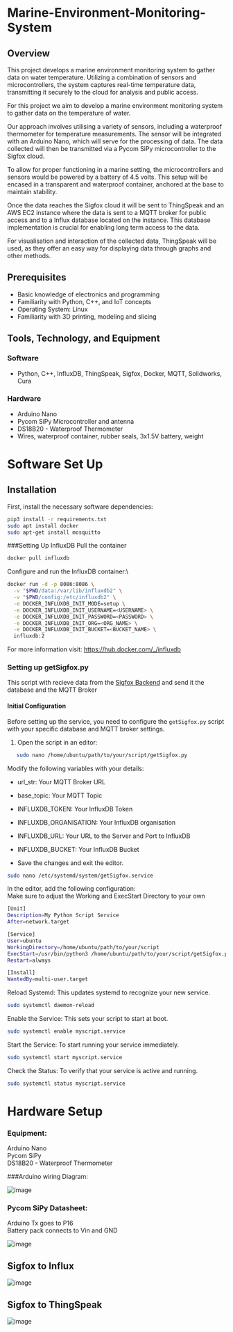# Marine-Environment-Monitoring-System

## Overview
This project develops a marine environment monitoring system to gather data on water temperature. Utilizing a combination of sensors and microcontrollers, the system captures real-time temperature data, transmitting it securely to the cloud for analysis and public access. 

For this project we aim to develop a marine environment monitoring system to gather data on the temperature of water.

Our approach involves utilising a variety of sensors, including a waterproof thermometer for temperature measurements. The sensor will be integrated with an Arduino Nano, which will serve for the processing of data. The data collected will then be transmitted via a Pycom SiPy microcontroller to the Sigfox cloud.

To allow for proper functioning in a marine setting, the microcontrollers and sensors would be powered by a battery of 4.5 volts. This setup will be encased in a transparent and waterproof container, anchored at the base to maintain stability. 

Once the data reaches the Sigfox cloud it will be sent to ThingSpeak and an AWS EC2 instance where the data is sent to a MQTT broker for public access and to a Influx database located on the instance. This database implementation is crucial for enabling long term access to the data.

For visualisation and interaction of the collected data, ThingSpeak will be used, as they offer an easy way for displaying data through graphs and other methods. 

## Prerequisites
- Basic knowledge of electronics and programming
- Familiarity with Python, C++, and IoT concepts
- Operating System: Linux
- Familiarity with 3D printing, modeling and slicing

## Tools, Technology, and Equipment
### Software
- Python, C++, InfluxDB, ThingSpeak, Sigfox, Docker, MQTT, Solidworks, Cura

### Hardware
- Arduino Nano
- Pycom SiPy Microcontroller and antenna
- DS18B20 - Waterproof Thermometer
- Wires, waterproof container, rubber seals, 3x1.5V battery, weight

# Software Set Up

## Installation

First, install the necessary software dependencies:
```bash
pip3 install -r requirements.txt
sudo apt install docker
sudo apt-get install mosquitto
```

###Setting Up InfluxDB
Pull the container
```bash
docker pull influxdb
```
Configure and run the InfluxDB container:\

```bash
docker run -d -p 8086:8086 \
  -v "$PWD/data:/var/lib/influxdb2" \
  -v "$PWD/config:/etc/influxdb2" \
  -e DOCKER_INFLUXDB_INIT_MODE=setup \
  -e DOCKER_INFLUXDB_INIT_USERNAME=<USERNAME> \
  -e DOCKER_INFLUXDB_INIT_PASSWORD=<PASSWORD> \
  -e DOCKER_INFLUXDB_INIT_ORG=<ORG_NAME> \
  -e DOCKER_INFLUXDB_INIT_BUCKET=<BUCKET_NAME> \
  influxdb:2
```
For more information visit: https://hub.docker.com/_/influxdb

### Setting up getSigfox.py
This script with recieve data from the [Sigfox Backend](https://backend.sigfox.com/) and send it the database and the MQTT Broker

#### Initial Configuration
Before setting up the service, you need to configure the `getSigfox.py` script with your specific database and MQTT broker settings.

1. Open the script in an editor:
```bash
   sudo nano /home/ubuntu/path/to/your/script/getSigfox.py
```
Modify the following variables with your details:
- url_str: Your MQTT Broker URL
- base_topic: Your MQTT Topic
- INFLUXDB_TOKEN: Your InfluxDB Token
- INFLUXDB_ORGANISATION: Your InfluxDB organisation
- INFLUXDB_URL: Your URL to the Server and Port to InfluxDB
- INFLUXDB_BUCKET: Your InfluxDB Bucket

- Save the changes and exit the editor.

```bash
sudo nano /etc/systemd/system/getSigfox.service
```
In the editor, add the following configuration: \
Make sure to adjust the Working and ExecStart Directory to your own
```bash
[Unit]
Description=My Python Script Service
After=network.target

[Service]
User=ubuntu
WorkingDirectory=/home/ubuntu/path/to/your/script
ExecStart=/usr/bin/python3 /home/ubuntu/path/to/your/script/getSigfox.py
Restart=always

[Install]
WantedBy=multi-user.target
```
Reload Systemd: This updates systemd to recognize your new service.
```bash
sudo systemctl daemon-reload
```
Enable the Service: This sets your script to start at boot.
```bash
sudo systemctl enable myscript.service
```
Start the Service: To start running your service immediately.
```bash
sudo systemctl start myscript.service
```
Check the Status: To verify that your service is active and running.
```bash
sudo systemctl status myscript.service
```

# Hardware Setup

### Equipment:
Arduino Nano \
Pycom SiPy \
DS18B20 - Waterproof Thermometer 

###Arduino wiring Diagram:

![image](https://github.com/igorkapusniak0/Marine-Environment-Monitoring-System/assets/114166214/d48e4518-a2b0-4354-925b-933105d0f2d6)

### Pycom SiPy Datasheet: 

Arduino Tx goes to P16 \
Battery pack connects to Vin and GND

![image](https://github.com/igorkapusniak0/Marine-Environment-Monitoring-System/assets/114166214/7819c774-5575-4627-8ca1-bcad84961384)


## Sigfox to Influx
![image](https://github.com/igorkapusniak0/Marine-Environment-Monitoring-System/assets/114166214/1d170561-0f2b-4da3-99f8-2866ba5c6515)

## Sigfox to ThingSpeak

![image](https://github.com/igorkapusniak0/Marine-Environment-Monitoring-System/assets/114166214/3a6949dd-3de5-4ada-843e-efbaead97604)





